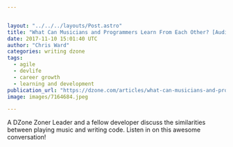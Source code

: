 ```yaml
---


layout: "../../../layouts/Post.astro"
title: "What Can Musicians and Programmers Learn From Each Other? [Audio]"
date: 2017-11-10 15:01:40 UTC
author: "Chris Ward"
categories: writing dzone
tags:
  - agile
  - devlife
  - career growth
  - learning and development
publication_url: "https://dzone.com/articles/what-can-musicians-and-programmers-learn-from-each"
image: images/7164684.jpeg

---
```

A DZone Zoner Leader and a fellow developer discuss the similarities between playing music and writing code. Listen in on this awesome conversation!

